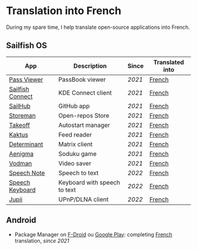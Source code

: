 # Translation into French

During my spare time, I help translate open-source applications into French.

## Sailfish OS

| **App**                                                                    | **Description**              | **Since** | **Translated** **into**                                                                     |
| -------------------------------------------------------------------------- | ---------------------------- | --------- | ------------------------------------------------------------------------------------------- |
| [Pass Viewer](https://openrepos.net/content/p2501/pass-viewer)             | PassBook viewer              | _2021_    | [French](https://bitbucket.org/christof_buergi/harbour-passviewer/src/master/translations/) |
| [Sailfish Connect](https://openrepos.net/content/r1tschy/sailfish-connect) | KDE Connect client           | _2021_    | [French](https://www.transifex.com/r1tschy/sailfish-connect)                                |
| [SailHub](https://openrepos.net/node/11318)                                | GitHub app                   | _2021_    | [French](https://weblate.nubecula.org/engage/harbour-sailhub/)                              |
| [Storeman](https://openrepos.net/content/osetr/storeman)                   | Open-repos Store             | _2021_    | [French](https://www.transifex.com/mentaljam/harbour-storeman)                              |
| [Takeoff](https://openrepos.net/content/blacksheepdev/takeoff)             | Autostart manager            | _2021_    | [French](https://weblate.nubecula.org/projects/harbour-takeoff/harbour-takeoff/)            |
| [Kaktus](https://openrepos.net/content/mkiol/kaktus)                       | Feed reader                  | _2021_    | [French](https://www.transifex.com/mkiol/kaktus/)                                           |
| [Determinant](https://openrepos.net/content/r1tschy/determinant)           | Matrix client                | _2021_    | [French](https://www.transifex.com/r1tschy/determinant/)                                    |
| [Aenigma](https://openrepos.net/comment/39789)                             | Soduku game                  | _2021_    | [French](https://weblate.nubecula.org/engage/harbour-aenigma/)                              |
| [Vodman](https://openrepos.net/content/jgressmann/vodman)                  | Video saver                  | _2021_    | [French](https://www.transifex.com/jgressmann/harbour-vodman)                               |
| [Speech Note](https://openrepos.net/content/mkiol/speech-note)             | Speech to text               | _2022_    | [French](https://www.transifex.com/mkiol/dsnote/)                                           |
| [Speech Keyboard](https://openrepos.net/content/mkiol/speech-keyboard)     | Keyboard with speech to text | _2022_    | [French](https://www.transifex.com/mkiol/dsnote/)                                           |
| [Jupii](https://openrepos.net/content/mkiol/jupii)                         | UPnP/DLNA client             | _2022_    | [French](https://www.transifex.com/mkiol/jupii/dashboard/)                                  |

## Android

- Package Manager on [F-Droid](https://f-droid.org/packages/com.smartpack.packagemanager/) ou [Google Play](https://play.google.com/store/apps/details?id=com.smartpack.packagemanager): completing [French](https://poeditor.com/projects/po_edit?id_language=50&id=412467) translation, _since 2021_
